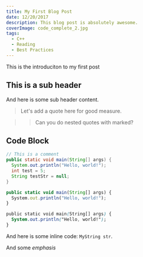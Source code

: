 ```yaml
---
title: My First Blog Post
date: 12/20/2017
description: This blog post is absolutely awesome.
coverImage: code_complete_2.jpg
tags:
  - C++
  - Reading
  - Best Practices
---
```


This is the introduciton to my first post

## This is a sub header

And here is some sub header content.

> Let's add a quote here for good measure.

>> Can you do nested quotes with marked?

## Code Block

```java
// This is a comment
public static void main(String[] args) {
  System.out.println("Hello, world!");
  int test = 5;
  String testStr = null;
}
```

```jsx
public static void main(String[] args) {
  System.out.println("Hello, world!");
}
```

```css
public static void main(String[] args) {
  System.out.println("Hello, world!");
}
```

And here is some inline code: `MyString str`.

And some _emphasis_
